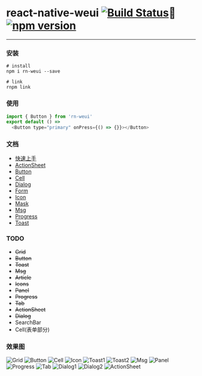 # react-native-weui [![Build Status](https://travis-ci.org/maskzh/rn-weui.svg?branch=master)](https://travis-ci.org/maskzh/rn-weui) [![npm version](https://img.shields.io/npm/v/rn-weui.svg)](https://www.npmjs.org/package/rn-weui)

---

### 安装
```shell
# install
npm i rn-weui --save

# link
rnpm link
```

### 使用
```js
import { Button } from 'rn-weui'
export default () =>
  <Button type="primary" onPress={() => {}}></Button>
```

### 文档
- [快速上手](./docs/installation.md)
- [ActionSheet](./docs/actionsheet.md)
- [Button](./docs/button.md)
- [Cell](./docs/cell.md)
- [Dialog](./docs/dialog.md)
- [Form](./docs/form.md)
- [Icon](./docs/icon.md)
- [Mask](./docs/mask.md)
- [Msg](./docs/msg.md)
- [Progress](./docs/progress.md)
- [Toast](./docs/toast.md)

### TODO
- <s>Grid</s>
- <s>Button</s>
- <s>Toast</s>
- <s>Msg</s>
- <s>Article</s>
- <s>Icons</s>
- <s>Panel</s>
- <s>Progress</s>
- <s>Tab</s>
- <s>ActionSheet</s>
- <s>Dialog</s>
- SearchBar
- Cell(表单部分)

### 效果图
![Grid](http://elliott.b0.upaiyun.com/img/1554b80f86!sm)
![Button](http://elliott.b0.upaiyun.com/img/c3ffd25032!sm)
![Cell](http://elliott.b0.upaiyun.com/img/a964b5531f!sm)
![Icon](http://elliott.b0.upaiyun.com/img/f121200771!sm)
![Toast1](http://elliott.b0.upaiyun.com/img/85983376ac!sm)
![Toast2](http://elliott.b0.upaiyun.com/img/b24894bc39!sm)
![Msg](http://elliott.b0.upaiyun.com/img/a074f60ff3!sm)
![Panel](http://elliott.b0.upaiyun.com/img/cf3b622b9f!sm)
![Progress](http://elliott.b0.upaiyun.com/img/d1c2c9a277!sm)
![Tab](http://elliott.b0.upaiyun.com/img/7a2f8c250d!sm)
![Dialog1](http://elliott.b0.upaiyun.com/img/5d15c1545e!sm)
![Dialog2](http://elliott.b0.upaiyun.com/img/d294baab51!sm)
![ActionSheet](http://elliott.b0.upaiyun.com/img/7f5f63549f!sm)

